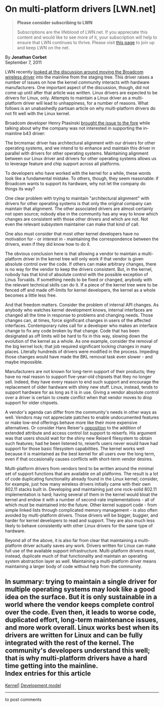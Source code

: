 # On multi-platform drivers [LWN.net]

> **Please consider subscribing to LWN**
> 
> Subscriptions are the lifeblood of LWN.net. If you appreciate this content and would like to see more of it, your subscription will help to ensure that LWN continues to thrive. Please visit [this page](/Promo/nst-nag1/subscribe) to join up and keep LWN on the net. 

By **Jonathan Corbet**  
September 7, 2011 

LWN recently [looked at the discussion around moving the Broadcom wireless driver](/Articles/456762/) into the mainline from the staging tree. This driver raises a number of issues on how the kernel community interacts with hardware manufacturers. One important aspect of the discussion, though, did not come up until after that article was written. Linux drivers are expected to be drivers for Linux, only. Attempts to maintain a Linux driver as a multi-platform driver will lead to unhappiness, for a number of reasons. What follows is an unabashedly partisan article on why multi-platform drivers do not fit well with the Linux kernel. 

Broadcom developer Henry Ptasinski [brought the issue to the fore](/Articles/456872/) while talking about why the company was not interested in supporting the in-mainline b43 driver: 

The brcmsmac driver has architectural alignment with our drivers for other operating systems, and we intend to to enhance and maintain this driver in parallel with drivers for other operating systems. Maintaining alignment between our Linux driver and drivers for other operating systems allows us to leverage feature and chip support across all platforms. 

To developers who have worked with the kernel for a while, these words look like a fundamental mistake. To others, though, they seem reasonable: if Broadcom wants to support its hardware, why not let the company do things its way? 

One clear problem with trying to maintain "architectural alignment" with drivers for other operating systems is that only the original company can maintain that alignment. The other associated drivers are almost certainly not open source; nobody else in the community has any way to know which changes are consistent with those other drivers and which are not. Not even the relevant subsystem maintainer can make that kind of call. 

One also must consider that most other kernel developers have no motivation for - or interest in - maintaining the correspondence between the drivers, even if they did know how to do it. 

The obvious conclusion here is that allowing a vendor to maintain a multi-platform driver in the kernel tree will only work if that vendor is given absolute control over the code. If others can make arbitrary changes, there is no way for the vendor to keep the drivers consistent. But, in the kernel, nobody has that kind of absolute control with the possible exception of Linus Torvalds. If something needs to be fixed or changed, anybody with the relevant technical skills can do it. If a piece of the kernel tree were to be fenced off and made off-limits for kernel developers, the kernel as a whole becomes a little less free. 

And that freedom matters. Consider the problem of internal API changes. As anybody who watches kernel development knows, internal interfaces are changed all the time in response to problems and changing needs. Those changes can, at times, force significant changes in users of the affected interfaces. Contemporary rules call for a developer who makes an interface change to fix any code broken by that change. Code that has been designated as off limits will be hard to fix in this way, slowing down the evolution of the kernel as a whole. As one example, consider the removal of the big kernel lock; that job required significant locking changes in many places. Literally hundreds of drivers were modified in the process. Impeding those changes would have made the BKL removal task even slower - and maybe impossible. 

Manufacturers are not known for long-term support of their products; they have no real reason to support five-year-old chipsets that they no longer sell. Indeed, they have every reason to end such support and encourage the replacement of older hardware with shiny new stuff. Linux, instead, tends to support hardware for as long as it is in use. Giving a vendor absolute control over a driver is certain to create conflict when that vendor moves to drop support for older chipsets. 

A vendor's agenda can differ from the community's needs in other ways as well. Vendors may not appreciate patches to enable undocumented features or make low-end offerings behave more like their more expensive alternatives. Or consider Hans Reiser's [opposition](/Articles/82480/) to the addition of extended attribute and access control list support to reiserfs. His argument was that users should wait for the shiny new Reiser4 filesystem to obtain such features; had he been listened to, reiserfs users never would have had support for those basic filesystem capabilities. The kernel works well because it is maintained as the best kernel for all users over the long term, even if that occasionally causes conflicts with short-term vendor desires. 

Multi-platform drivers from vendors tend to be written around the minimal set of support functions that are available on all platforms. The result is a lot of code duplicating functionality already found in the Linux kernel; consider, for example, just how many wireless drivers initially came with their own 802.11 stacks built in. Developing and maintaining just one rock-solid 802.11 implementation is hard; having several of them in the kernel would bloat the kernel and endow it with a number of second-rate implementations - all of which must be maintained into the future. Other kernel support code - from simple linked lists through complicated memory management - is also often avoided by multi-platform drivers. Those drivers will be bigger, buggier, and harder for kernel developers to read and support. They are also much less likely to behave consistently with other Linux drivers for the same type of hardware. 

Beyond all of the above, it is also far from clear that maintaining a multi-platform driver actually saves any work. Drivers written for Linux can make full use of the available support infrastructure. Multi-platform drivers must, instead, duplicate much of that functionality and maintain an operating system abstraction layer as well. Maintaining a multi-platform driver means maintaining a larger body of code without help from the community. 

In summary: trying to maintain a single driver for multiple operating systems may look like a good idea on the surface. But it is only sustainable in a world where the vendor keeps complete control over the code. Even then, it leads to worse code, duplicated effort, long-term maintenance issues, and more work overall. Linux works best when its drivers are written for Linux and can be fully integrated with the rest of the kernel. The community's developers understand this well; that is why multi-platform drivers have a hard time getting into the mainline.  
Index entries for this article  
---  
[Kernel](/Kernel/Index)| [Development model](/Kernel/Index#Development_model)  
  


* * *

to post comments 

